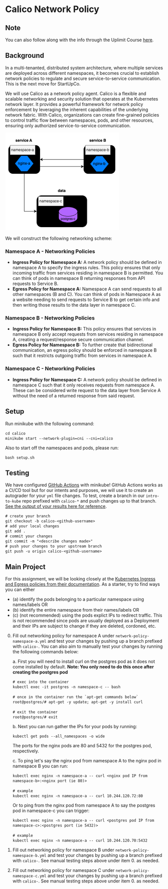 # Calico Network Policy

## Note

You can also follow along with the info through the Uplimit Course [here](https://uplimit.com/course/kubernetes-managing-containers-at-scale/v2/enrollment/enrollment_clj4nmkr201xv12aw259t4xtw/module/module_clm32558009hs12bt38101z0x).

## Background

In a multi-tenanted, distributed system architecture, where multiple services are deployed across different namespaces, it becomes crucial to establish network policies to regulate and secure service-to-service communication. This is the next move for StartUpCo.

We will use Calico as a network policy agent. Calico is a flexible and scalable networking and security solution that operates at the Kubernetes network layer. It provides a powerful framework for network policy enforcement by leveraging the inherent capabilities of the underlying network fabric. With Calico, organizations can create fine-grained policies to control traffic flow between namespaces, pods, and other resources, ensuring only authorized service-to-service communication.

![Calico](./media/diagram.png)

We will construct the following networking scheme:

### Namespace A - Networking Policies
- **Ingress Policy for Namespace A:** A network policy should be defined in namespace A to specify the ingress rules. This policy ensures that only incoming traffic from services residing in namespace B is permitted. You can think of pods in namespace B returning responses from API requests to Service B. 
- **Egress Policy for Namespace A:** Namespace A can send requests to all other namespaces (B and C). You can think of pods in Namespace A as a website needing to send requests to Service B to get certain info and then writing those results to the data layer in namespace C.

### Namespace B - Networking Policies
- **Ingress Policy for Namespace B:** This policy ensures that services in namespace B only accept requests from services residing in namespace A, creating a request/response secure communication channel. 
- **Egress Policy for Namespace B:** To further create that bidirectional communication, an egress policy should be enforced in namespace B such that it restricts outgoing traffic from services in namespace A.

### Namespace C - Networking Policies
- **Ingress Policy for Namespace C:** A network policy should be defined in namespace C such that it only receives requests from namespace A. These can be considered write request to the data layer from Service A without the need of a returned response from said request.

## Setup

Run minikube with the following command:

```
cd calico
minikube start --network-plugin=cni --cni=calico
```

Also to start off the namespaces and pods, please run:

```
bash setup.sh
```

## Testing

We have configured [GitHub Actions](https://github.com/features/actions) with minikube! GitHub Actions works as a CI/CD tool but for our intents and purposes, we will use it to create an autograder for your `yml` file changes. To test, create a branch in our `intro-to-kube` repo prefixed with
`calico-*` and push changes up to that branch. [See the output of your results here for reference](https://github.com/abanuelo/intro-to-kube/actions/workflows/calico.yml).

```
# create your branch
git checkout -b calico-<github-username>
# add your local changes
git add .
# commit your changes
git commit -m "<describe changes made>"
# push your changes to your upstream branch
git push -u origin calico-<github-username>
```

## Main Project

For this assignment, we will be looking closely at the [Kubernetes Ingress and Egress policies from their documentation](https://kubernetes.io/docs/concepts/services-networking/network-policies/). As a starter, try to find ways you can either

- (a) identify the pods belonging to a particular namespace using names/labels OR
- (b) identify the entire namespace from their names/labels OR
- (c) (not recommended) using the pods explict IPs to redirect traffic. This is not recommended since pods are usually deployed as a Deployment and their IPs are subject to change if they are deleted, cordoned, etc.

0. Fill out networking policy for namespace A under `network-policy-namespace-a.yml` and test your changes by pushing up a branch prefixed with `calico-`. You can also aim to manually test your changes by running the following commands below:

    a. First you will need to install curl on the postgres pod as it does not come installed by default. **Note: You only need to do this once after creating the postgres pod**
    ```
    # exec into the container
    kubectl exec -it postgres -n namespace-c -- bash

    # once in the container run the `apt-get commands below`
    root@postgres/# apt-get -y update; apt-get -y install curl

    # exit the container
    root@postgres/# exit
    ```

    b. Next you can run gather the IPs for your pods by running:
    ```
    kubectl get pods --all_namespaces -o wide
    ```
    The ports for the nginx pods are 80 and 5432 for the postgres pod, respectively.

    c. To ping let's say the nginx pod from namespace A to the nginx pod in namespace B you can run:
    ```
    kubectl exec nginx -n namespace-a -- curl <nginx pod IP from namespace-b>:<nginx port (ie 80)>

    # example
    kubectl exec nginx -n namespace-a -- curl 10.244.120.72:80
    ```
    Or to ping from the nginx pod from namespace A to say the postgres pod in namespace-c you can trigger:
    ```
    kubectl exec nginx -n namespace-a -- curl <postgres pod IP from namespace-c>:<postgres port (ie 5432)>

    # example
    kubectl exec nginx -n namespace-a -- curl 10.244.120.70:5432
    ```

1. Fill out networking policy for namespace B under `network-policy-namespace-b.yml` and test your changes by pushing up a branch prefixed with `calico-`. See manual testing steps above under item 0. as needed.

2. Fill out networking policy for namespace C under `network-policy-namespace-c.yml` and test your changes by pushing up a branch prefixed with `calico-`. See manual testing steps above under item 0. as needed.

